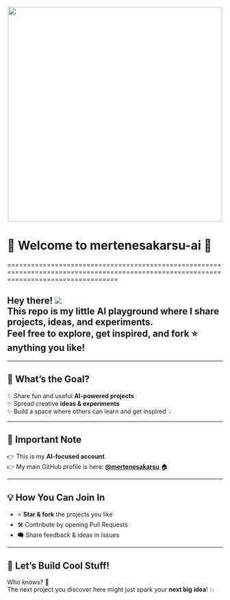 

<p align="center"><img src="https://res.cloudinary.com/db1ykrdfo/image/upload/v1758667455/dnm-removebg-preview_llwiry.png" width="500" height="auto"></img></p>

# 🤖 Welcome to **mertenesakarsu-ai** 🚀  

========================================================================================================================================

Hey there! ![](https://user-images.githubusercontent.com/18350557/176309783-0785949b-9127-417c-8b55-ab5a4333674e.gif) </br>
This repo is my little **AI playground** where I share projects, ideas, and experiments.  </br>
Feel free to explore, get inspired, and **fork ⭐** anything you like!  </br>
-------------------------------
---

## 🎯 What’s the Goal?
✨ Share fun and useful **AI-powered projects**  
✨ Spread creative **ideas & experiments**  
✨ Build a space where others can learn and get inspired 💡  

---

## 📌 Important Note
👉 This is my **AI-focused account**.  
👉 My main GitHub profile is here: [**@mertenesakarsu**](https://github.com/mertenesakarsu) 🏠  

---

## 💡 How You Can Join In
- ⭐ **Star & fork** the projects you like  
- 🛠️ Contribute by opening Pull Requests  
- 🗨️ Share feedback & ideas in Issues  



---

## 🚀 Let’s Build Cool Stuff!
Who knows? 🤔  
The next project you discover here might just spark your **next big idea**! 💥  


